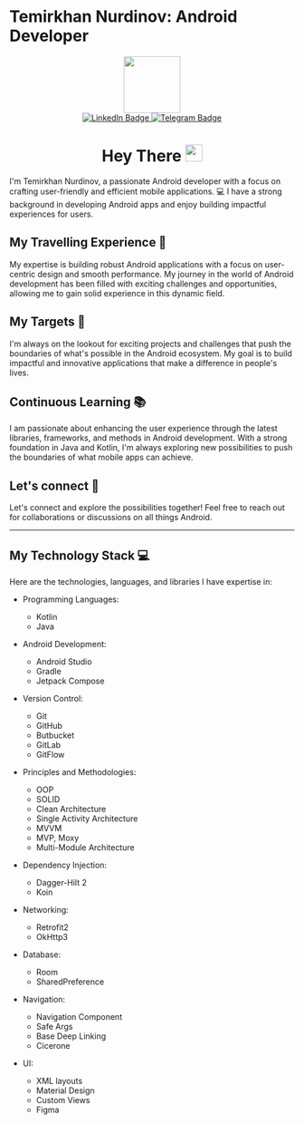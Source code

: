 # Temirkhan Nurdinov: Android Developer

<div id="header" align="center">
  <img src="https://media.giphy.com/media/vLlpbDafjgHystuJ0a/giphy.gif" width="100"/>

 <div id="badges">
  <a href="https://www.linkedin.com/in/timmitof/">
    <img src="https://img.shields.io/badge/LinkedIn-blue?style=for-the-badge&logo=linkedin&logoColor=white" alt="LinkedIn Badge"/>
  </a>
  <a href="https://t.me/timmitof">
    <img src="https://img.shields.io/badge/Telegram-blue?style=for-the-badge&logo=telegram&logoColor=white" alt="Telegram Badge"/>
  </a>
 </div>
 <div>
  <h1>
  Hey There
  <img src="https://media.giphy.com/media/hvRJCLFzcasrR4ia7z/giphy.gif" width="30px"/>
  </h1>
 </div>
</div>


I'm Temirkhan Nurdinov, a passionate Android developer with a focus on crafting user-friendly and efficient mobile applications. 💻 I have a strong background in developing Android apps and enjoy building impactful experiences for users.

## My Travelling Experience 📱 
My expertise is building robust Android applications with a focus on user-centric design and smooth performance. My journey in the world of Android development has been filled with exciting challenges and opportunities, allowing me to gain solid experience in this dynamic field.

## My Targets 🚀 
I'm always on the lookout for exciting projects and challenges that push the boundaries of what's possible in the Android ecosystem. My goal is to build impactful and innovative applications that make a difference in people's lives.

## Continuous Learning 📚 
I am passionate about enhancing the user experience through the latest libraries, frameworks, and methods in Android development. With a strong foundation in Java and Kotlin, I'm always exploring new possibilities to push the boundaries of what mobile apps can achieve.

## Let's connect 🌟 
Let's connect and explore the possibilities together! Feel free to reach out for collaborations or discussions on all things Android.
___

## My Technology Stack 💻
Here are the technologies, languages, and libraries I have expertise in:

- Programming Languages:
  * Kotlin
  * Java

- Android Development:
  * Android Studio
  * Gradle
  * Jetpack Compose

- Version Control:
  * Git
  * GitHub
  * Butbucket
  * GitLab
  * GitFlow

- Principles and Methodologies:
  * OOP
  * SOLID
  * Clean Architecture
  * Single Activity Architecture
  * MVVM
  * MVP, Moxy
  * Multi-Module Architecture

- Dependency Injection:
  * Dagger-Hilt 2
  * Koin

- Networking:
  * Retrofit2
  * OkHttp3

- Database:
  * Room
  * SharedPreference

- Navigation:
  * Navigation Component
  * Safe Args
  * Base Deep Linking
  * Cicerone

- UI:
  * XML layouts
  * Material Design
  * Custom Views
  * Figma
<!--
Here are some ideas to get you started:

- 🔭 I’m currently working on ...
- 🌱 I’m currently learning ...
- 👯 I’m looking to collaborate on ...
- 🤔 I’m looking for help with ...
- 💬 Ask me about ...
- 📫 How to reach me: ...
- 😄 Pronouns: ...
- ⚡ Fun fact: ...
-->

